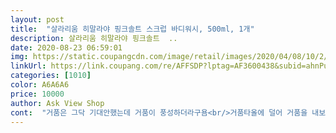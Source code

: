 ```yaml
---
layout: post 
title:  "살라리움 히말라야 핑크솔트 스크럽 바디워시, 500ml, 1개" 
description: 살라리움 히말라야 핑크솔트  ..
date: 2020-08-23 06:59:01 
img: https://static.coupangcdn.com/image/retail/images/2020/04/08/10/2/b285cda8-a534-45e3-8497-cd14a71def39.jpg 
linkUrl: https://link.coupang.com/re/AFFSDP?lptag=AF3600438&subid=ahnPublicAsk&pageKey=1565062101&itemId=2484966507&vendorItemId=70478228707&traceid=V0-113-a80e0112791c65d4 
categories: [1010] 
color: A6A6A6 
price: 10000 
author: Ask View Shop 
cont:  "거품은 그닥 기대안했는데 거품이 풍성하더라구욤<br/>거품타올에 덜어 거품을 내보니 스크럽 제형이라<br/>그리고 스크럽과 바디워시가 동시에 가능하다 보니까 샤워시간이 짧아져서 넘 좋다네요!!ㅋㅋ<br/>또한 미네랄과 글리세린이 함유되어 있어서 인지 사용후에도 피부가 건조하기 않고 촉촉!!<br/>무엇보다 스크럽하면 피부에 자극이 많이 될것 같지만 이 제품은<br/>미끌거림을 싫어하는 신랑인데 씻고 나오더니 적당히 미끌거리면서 적당히 뽀드득함도 있다고 아주 만족해요<br/>미네랄, 글리세린 등이 함유되어 있다고 하니 노폐물이랑 각질 제거와 동시에<br/>반투명한 용기에서도 보였지만 덜어보면 알갱이 보이더라구욤<br/>보자마자 완전 행복해 하는 신랑!!<br/>보통 자극 없는 스크럽제라고 하면 너무 묽거나 스크럽기능을 하지 못해서<br/>부드러운 피부 케어까지 가능해서 아주 좋은것 같아요<br/>살라리움 히말라야 핑크솔트 스크럽 바디워시!!<br/>샤워후 향이 오랫동안 남아있으니 더 만족스럽네요<br/>샤워후에도 은은한 향기가 오래도록 몸에 남아있어서 샤워후 기분이 넘 좋더라구요<br/>스크럽 기능도 해주면서 너무 자극적이지 않아서 너무 좋더라구요!!<br/>스크럽과 바디워시를 하나로 사용할수있는 제품이 있을가 찾다 선택한<br/>씨 솔트 외에 각질제거에 탁월한 호두껍질 분말이나  피부 보습을 도와주는<br/>씻고 나도 씻는둥 마는둥 하는 그런기분이 들었는데 살라리움 스크럽 바디워시는 적당히<br/>아무래도 풍성한 거품이 있어야 왠지 잘 닦이는 느낌이라.<br/>.<br/>^^<br/>얼마남아있지 않는 바디워시 어떤걸 구매할까하다가 히말라야 핑크솔트가 들어간제품이 눈에 쏙 들어와서 구매했는데 정말 만족한답니다.<br/> 먼저 히말라야 핑크솔트가 세계의 귀한소름이라고 들었구요 그 소금을 바디제품에 담았다니 더 궁금하기도 하구요.<br/>.<br/> 히말라야 솔트가 들어있어서 인지 반짝반짝한 느낌이 그대로 전해지는듯해요 샤워후 윤기.<br/> 보습 피부결도 정돈이 되구요 은은한 향과 부드러운 제정느낌 또한 거품이 풍성해서 기분좋은 샤워를 했답니다.<br/><br/>이제 스크럽따로 바디워시 따로 하지 않아도 된다는 소리에 넘 기뻐하네요!!!<br/>일주일에 꼭 한두번씩 스크럽을 따로 하는 신랑을 위해 준비해봤어요!!<br/>자극적이지 않고 민감한 저희집 가족들 사용하기에도 부담없고 아주 만족하면서 잘 사용하고 있어요<br/>저자극 각질제거와 바디보습케어까지 원하신다면 강추하고픈 바디워시랍니당<br/>저자극이라 좋아요<br/>제형으로만 봐도 적당한 묽으면서 부드러운 제형으로 피부에 발림성도 좋아요!<br/>청정지역 히말라야 핑크 솔트가 함유되어 있는 스크럽 바디워시라서인지<br/>핑크솔트가 스크럽까지 해주니 내피부를 위해서 살라리움 히말라야 핑크솔트 스크럽바디워시를 구매하길 잘한거 같아요<br/>핑크솔트는 여러 제품을 많이 써봤는데 드뎌 바디워시도 나와서 넘 반가웠어요<br/>핑크핑크한 용기가 너무 고급져 보여요용량도 넉넉하고!!<br/>향기도 달달구리 달콤한향이고 펌핑 두번에도 풍성한 거품이 아주장난아니예요!!<br/>" 
---
```

